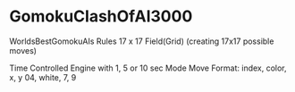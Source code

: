 # GomokuClashOfAI3000
WorldsBestGomokuAIs
Rules
17 x 17 Field(Grid) (creating 17x17 possible moves)

Time Controlled Engine with 1, 5 or 10 sec Mode
Move Format:
  index, color, x, y
  04, white, 7, 9
  

  
